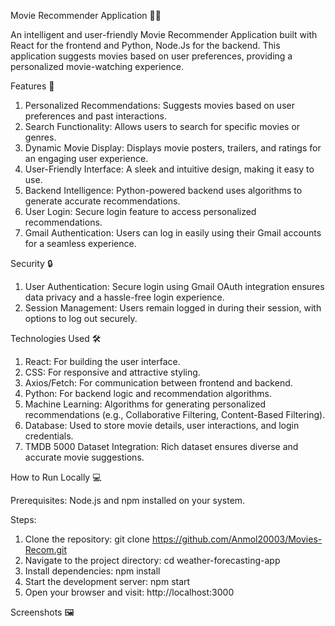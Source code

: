 Movie Recommender Application 🎥🍿

An intelligent and user-friendly Movie Recommender Application built with React for the frontend and Python, Node.Js for the backend. This application suggests movies based on user preferences, providing a personalized movie-watching experience.

Features 🚀

1. Personalized Recommendations: Suggests movies based on user preferences and past interactions.
2. Search Functionality: Allows users to search for specific movies or genres.
3. Dynamic Movie Display: Displays movie posters, trailers, and ratings for an engaging user experience.
4. User-Friendly Interface: A sleek and intuitive design, making it easy to use.
5. Backend Intelligence: Python-powered backend uses algorithms to generate accurate recommendations.
6. User Login: Secure login feature to access personalized recommendations.
7. Gmail Authentication: Users can log in easily using their Gmail accounts for a seamless experience.

Security 🔒

1. User Authentication: Secure login using Gmail OAuth integration ensures data privacy and a hassle-free login experience.
2. Session Management: Users remain logged in during their session, with options to log out securely.

Technologies Used 🛠️

1. React: For building the user interface.
2. CSS: For responsive and attractive styling.
3. Axios/Fetch: For communication between frontend and backend.
4. Python: For backend logic and recommendation algorithms.
5. Machine Learning: Algorithms for generating personalized recommendations (e.g., Collaborative Filtering, Content-Based Filtering).
6. Database: Used to store movie details, user interactions, and login credentials.
7. TMDB 5000 Dataset Integration: Rich dataset ensures diverse and accurate movie suggestions.

How to Run Locally 💻

Prerequisites: Node.js and npm installed on your system.

Steps:

1. Clone the repository: git clone https://github.com/Anmol20003/Movies-Recom.git
2. Navigate to the project directory: cd weather-forecasting-app
3. Install dependencies: npm install
4. Start the development server: npm start
5. Open your browser and visit: http://localhost:3000

Screenshots 🖼️






